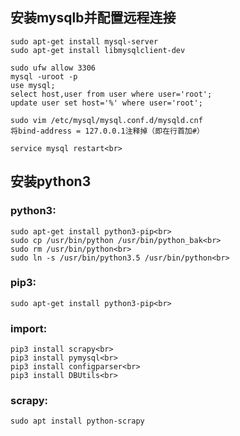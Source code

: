 ## 安装mysqlb并配置远程连接
```
sudo apt-get install mysql-server
sudo apt-get install libmysqlclient-dev

sudo ufw allow 3306
mysql -uroot -p
use mysql;
select host,user from user where user='root';
update user set host='%' where user='root';

sudo vim /etc/mysql/mysql.conf.d/mysqld.cnf
将bind-address = 127.0.0.1注释掉（即在行首加#）

service mysql restart<br>
```
## 安装python3
### python3:
```
sudo apt-get install python3-pip<br>
sudo cp /usr/bin/python /usr/bin/python_bak<br>
sudo rm /usr/bin/python<br>
sudo ln -s /usr/bin/python3.5 /usr/bin/python<br>
```
### pip3:
```
sudo apt-get install python3-pip<br>
```
### import:
```
pip3 install scrapy<br>
pip3 install pymysql<br>
pip3 install configparser<br>
pip3 install DBUtils<br>
```
### scrapy:
```
sudo apt install python-scrapy
```
